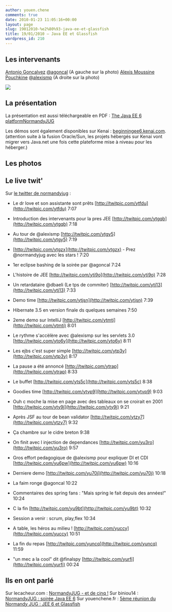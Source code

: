 ```yaml
---
author: youen.chene
comments: true
date: 2010-01-23 11:05:16+00:00
layout: page
slug: 19012010-%e2%80%93-java-ee-et-glassfish
title: 19/01/2010 – Java EE et Glassfish
wordpress_id: 210
---
```


## Les intervenants


[Antonio  Goncalvez](http://antoniogoncalves.org/xwiki/bin/view/Main/WebHome) [@agoncal](http://twitter.com/agoncal) (A gauche sur la photo)
[Alexis Moussine Pouchkine](http://blogs.sun.com/alexismp/) [@alexismp](http://twitter.com/alexismp) (A droite sur la photo)

[![](http://www.normandyjug.org/wp-content/uploads/2010/01/58479906.jpg)](http://www.normandyjug.org/wp-content/uploads/2010/01/58479906.jpg)


## La présentation





La présentation est aussi téléchargeable en PDF : [The Java EE 6 platformNormandyJUG](http://www.normandyjug.org/wp-content/uploads/2010/01/The-Java-EE-6-platformNormandyJUG.pdf)

Les démos sont également disponibles sur Kenai : [beginningee6.kenai.com](http://kenai.com/projects/beginningee6/).
(attention suite à la fusion Oracle/Sun, les projets hébergés sur Kenai vont migrer vers Java.net une fois cette plateforme mise à niveau pour les héberger.)


## Les photos





## Le live twit'


Sur [le twitter de  normandyjug](http://twitter.com/normandyjug) :



	
  * Le dr love et son assistante sont prêts [http://twitpic.com/ytfdu](http://twitpic.com/ytfdu) 7:07

	
  * Introduction  des intervenants pour la pres JEE [http://twitpic.com/ytgqb](http://twitpic.com/ytgqb) 7:18

	
  * Au tour de @alexismp [http://twitpic.com/ytgy5](http://twitpic.com/ytgy5) 7:19

	
  * [http://twitpic.com/ytgzx](http://twitpic.com/ytgzx) - Prez @normandyjug avec les stars ! 7:20

	
  * 1er eclipse bashing  de la soirée par @agoncal 7:24

	
  * L'histoire de JEE [http://twitpic.com/yti9o](http://twitpic.com/yti9o) 7:28

	
  * Un  retardataire @dbaeli (Le tps de commiter) [http://twitpic.com/ytj13](http://twitpic.com/ytj13) 7:33

	
  * Demo  time [http://twitpic.com/ytjsn](http://twitpic.com/ytjsn) 7:39

	
  * Hibernate 3.5 en version finale ds quelques semaines 7:50

	
  * 2eme  demo sur IntelliJ [http://twitpic.com/ytmti](http://twitpic.com/ytmti) 8:01

	
  * Le rythme s'accèlère avec @alexismp sur les servlets 3.0 [http://twitpic.com/yto6y](http://twitpic.com/yto6y) 8:11

	
  * Les  ejbs c'est super simple [http://twitpic.com/ytp3y](http://twitpic.com/ytp3y) 8:17

	
  * La pause a été annoncé [http://twitpic.com/ytrap](http://twitpic.com/ytrap) 8:33

	
  * Le buffet [http://twitpic.com/yts5c](http://twitpic.com/yts5c) 8:38

	
  * Goodies time [http://twitpic.com/ytvp9](http://twitpic.com/ytvp9) 9:03

	
  * Ouh c moche la mise en page avec des tableaux on se  croirait en 2001 [http://twitpic.com/yty9j](http://twitpic.com/yty9j) 9:21

	
  * Après JSF au tour de bean validator [http://twitpic.com/ytzy7](http://twitpic.com/ytzy7) 9:32

	
  * Ça  chambre sur le cidre breton 9:38

	
  * On finit avec l injection de  dependances [http://twitpic.com/yu3ro](http://twitpic.com/yu3ro) 9:57

	
  * Gros effort pedagogique de @alexismp pour expliquer DI et  CDI [http://twitpic.com/yu6pw](http://twitpic.com/yu6pw) 10:16

	
  * Derniere demo [http://twitpic.com/yu70j](http://twitpic.com/yu70j) 10:18

	
  * La faim ronge @agoncal 10:22

	
  * Commentaires des  spring fans : "Mais spring le fait depuis des années!" 10:24

	
  * C  la fin [http://twitpic.com/yu9bt](http://twitpic.com/yu9bt) 10:32

	
  * Session a venir : scrum, play,flex 10:34

	
  * A table,  les héros au milieu ! [http://twitpic.com/yuccy](http://twitpic.com/yuccy) 10:51

	
  * La fin du repas [http://twitpic.com/yuncq](http://twitpic.com/yuncq) 11:59

	
  * "un mec a la cool" dit @finalspy [http://twitpic.com/yurfi](http://twitpic.com/yurfi) 00:24




## Ils en ont parlé


Sur lecacheur.com : [NormandyJUG - et de cinq !](http://blog.lecacheur.com/2010/01/20/normandyjug-et-de-cinq/)
Sur biniou14 : [NormandyJUG : soirée Java EE 6](http://sites.google.com/site/biniou14/normandyjug-soiree-java-ee-6)
Sur youenchene.fr : [5ème réunion du Normandy JUG : JEE 6 et Glassfish](http://www.youenchene.fr/2010/01/5eme-reunion-du-normandy-jug-jee-6-et.html)
